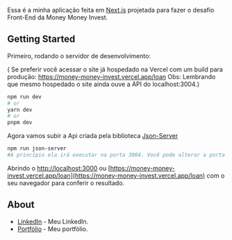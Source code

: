 Essa é a minha aplicação feita em [Next.js](https://nextjs.org/) projetada para fazer o desafio Front-End da Money Money Invest.

## Getting Started

Primeiro, rodando o servidor de desenvolvimento:

( Se preferir você acessar o site já hospedado na Vercel com um build para produção: https://money-money-invest.vercel.app/loan  Obs: Lembrando que mesmo hospedado o site ainda ouve a API do localhost:3004.)

```bash
npm run dev
# or
yarn dev
# or
pnpm dev
```

Agora vamos subir a Api criada pela biblioteca [Json-Server](https://www.npmjs.com/package/json-server)

```bash
npm run json-server
#A princípio ela irá executar na porta 3004. Você pode alterar a porta no Package.json > Scripts > Json Server.
```

Abrindo o [http://localhost:3000](http://localhost:3000) ou [https://money-money-invest.vercel.app/loan](https://money-money-invest.vercel.app/loan) com o seu navegador para conferir o resultado.

## About

- [LinkedIn](https://www.linkedin.com/in/alesouza2503/) - Meu LinkedIn.
- [Portfólio](https://alehsouza.dev/) - Meu portfólio.


